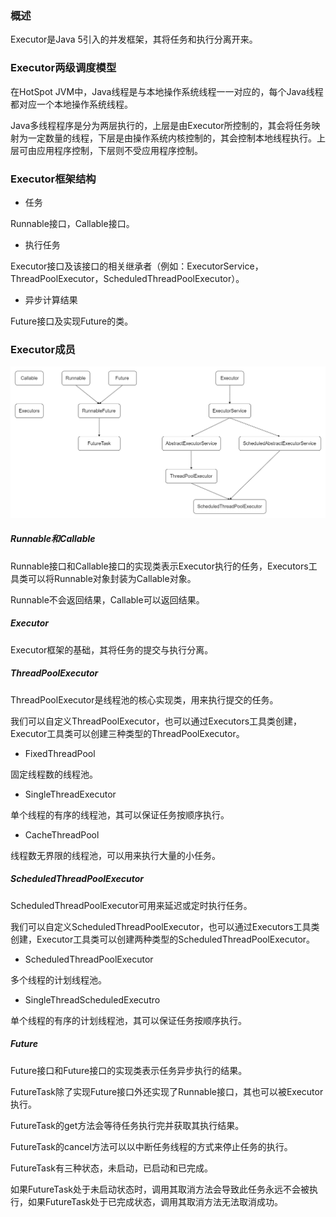 ### 概述

Executor是Java 5引入的并发框架，其将任务和执行分离开来。

### Executor两级调度模型

在HotSpot JVM中，Java线程是与本地操作系统线程一一对应的，每个Java线程都对应一个本地操作系统线程。

Java多线程程序是分为两层执行的，上层是由Executor所控制的，其会将任务映射为一定数量的线程，下层是由操作系统内核控制的，其会控制本地线程执行。上层可由应用程序控制，下层则不受应用程序控制。

### Executor框架结构

* 任务

Runnable接口，Callable接口。

* 执行任务

Executor接口及该接口的相关继承者（例如：ExecutorService，ThreadPoolExecutor，ScheduledThreadPoolExecutor）。

* 异步计算结果

Future接口及实现Future的类。

### Executor成员

<img src="./Java/Java多线程/image/Executor框架成员结构图.png" alt="Executor框架成员结构图"/>

##### Runnable和Callable

Runnable接口和Callable接口的实现类表示Executor执行的任务，Executors工具类可以将Runnable对象封装为Callable对象。

Runnable不会返回结果，Callable可以返回结果。

##### Executor

Executor框架的基础，其将任务的提交与执行分离。

##### ThreadPoolExecutor

ThreadPoolExecutor是线程池的核心实现类，用来执行提交的任务。

我们可以自定义ThreadPoolExecutor，也可以通过Executors工具类创建，Executor工具类可以创建三种类型的ThreadPoolExecutor。

* FixedThreadPool

固定线程数的线程池。

* SingleThreadExecutor

单个线程的有序的线程池，其可以保证任务按顺序执行。

* CacheThreadPool

线程数无界限的线程池，可以用来执行大量的小任务。

##### ScheduledThreadPoolExecutor

ScheduledThreadPoolExecutor可用来延迟或定时执行任务。

我们可以自定义ScheduledThreadPoolExecutor，也可以通过Executors工具类创建，Executor工具类可以创建两种类型的ScheduledThreadPoolExecutor。

* ScheduledThreadPoolExecutor

多个线程的计划线程池。

* SingleThreadScheduledExecutro

单个线程的有序的计划线程池，其可以保证任务按顺序执行。

##### Future

Future接口和Future接口的实现类表示任务异步执行的结果。

FutureTask除了实现Future接口外还实现了Runnable接口，其也可以被Executor执行。

FutureTask的get方法会等待任务执行完并获取其执行结果。

FutureTask的cancel方法可以以中断任务线程的方式来停止任务的执行。

FutureTask有三种状态，未启动，已启动和已完成。

如果FutureTask处于未启动状态时，调用其取消方法会导致此任务永远不会被执行，如果FutureTask处于已完成状态，调用其取消方法无法取消成功。